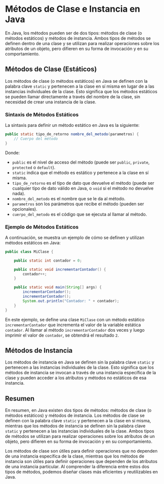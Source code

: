 # Métodos de Clase e Instancia en Java

En Java, los métodos pueden ser de dos tipos: métodos de clase (o métodos estáticos) y métodos de instancia. Ambos tipos
de métodos se definen dentro de una clase y se utilizan para realizar operaciones sobre los atributos de un objeto, pero
difieren en su forma de invocación y en su comportamiento.

## Métodos de Clase (Estáticos)

Los métodos de clase (o métodos estáticos) en Java se definen con la palabra clave `static` y pertenecen a la clase en
sí misma en lugar de a las instancias individuales de la clase. Esto significa que los métodos estáticos se pueden
llamar directamente a través del nombre de la clase, sin necesidad de crear una instancia de la clase.

### Sintaxis de Métodos Estáticos

La sintaxis para definir un método estático en Java es la siguiente:

```java
public static tipo_de_retorno nombre_del_metodo(parametros) {
    // Cuerpo del método
}
```

Donde:

* `public` es el nivel de acceso del método (puede ser `public`, `private`, `protected` o `default`).
* `static` indica que el método es estático y pertenece a la clase en sí misma.
* `tipo_de_retorno` es el tipo de dato que devuelve el método (puede ser cualquier tipo de dato válido en Java, o `void`
  si el método no devuelve nada).
* `nombre_del_metodo` es el nombre que se le da al método.
* `parametros` son los parámetros que recibe el método (pueden ser opcionales).
* `cuerpo_del_metodo` es el código que se ejecuta al llamar al método.

### Ejemplo de Métodos Estáticos

A continuación, se muestra un ejemplo de cómo se definen y utilizan métodos estáticos en Java:

```java
public class MiClase {

    public static int contador = 0;

    public static void incrementarContador() {
        contador++;
    }

    public static void main(String[] args) {
        incrementarContador();
        incrementarContador();
        System.out.println("Contador: " + contador);
    }
}
```

En este ejemplo, se define una clase `MiClase` con un método estático `incrementarContador` que incrementa el valor de
la variable estática `contador`. Al llamar al método `incrementarContador` dos veces y luego imprimir el valor de
`contador`, se obtendrá el resultado `2`.

## Métodos de Instancia

Los métodos de instancia en Java se definen sin la palabra clave `static` y pertenecen a las instancias individuales de
la clase. Esto significa que los métodos de instancia se invocan a través de una instancia específica de la clase y
pueden acceder a los atributos y métodos no estáticos de esa instancia.

## Resumen

En resumen, en Java existen dos tipos de métodos: métodos de clase (o métodos estáticos) y métodos de instancia. Los
métodos de clase se definen con la palabra clave `static` y pertenecen a la clase en sí misma, mientras que los métodos
de instancia se definen sin la palabra clave `static` y pertenecen a las instancias individuales de la clase. Ambos
tipos de métodos se utilizan para realizar operaciones sobre los atributos de un objeto, pero difieren en su forma de
invocación y en su comportamiento.

Los métodos de clase son útiles para definir operaciones que no dependen de una instancia específica de la clase,
mientras que los métodos de instancia son útiles para definir operaciones que dependen de los atributos de una instancia
particular. Al comprender la diferencia entre estos dos tipos de métodos, podemos diseñar clases más eficientes y
reutilizables en Java.